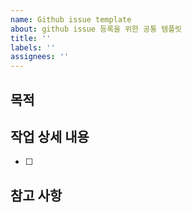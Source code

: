```yaml
---
name: Github issue template
about: github issue 등록을 위한 공통 템플릿
title: ''
labels: ''
assignees: ''
---
```


## 목적

>

## 작업 상세 내용

- [ ]

## 참고 사항
